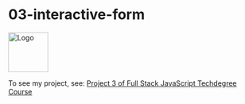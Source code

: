 # 03-interactive-form

<img src="https://uploads.teamtreehouse.com/production/profile-photos/8931982/thumb_IMG_3204_2-5-profile.jpg" alt="Logo" width="80" height="80">

To see my project, see: <a href="https://misaruiz.github.io/03-interactive-form/" target="_blank"> Project 3 of Full Stack JavaScript Techdegree Course</a>
